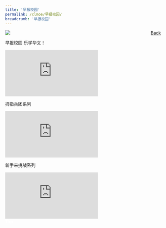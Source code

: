 ```yaml
---
title: '早报校园'
permalink: /clmoe/早报校园/
breadcrumb: '早报校园'
---
```


<!-- Global site tag (gtag.js) - Google Ads: 726049306 -->
<script async src="https://www.googletagmanager.com/gtag/js?id=AW-726049306"></script>
<script>
  window.dataLayer = window.dataLayer || [];
  function gtag(){dataLayer.push(arguments);}
  gtag('js', new Date());

  gtag('config', 'AW-726049306');
</script>
<a href="/exhibits/华文学习展示区-chinese-exhibitions-e/community-partners/" style="float:right;">Back</a>
 <img src="/images/MTLS2021-ZBSchools_CL_Final.jpg"> <br/>
 
 早报校园 乐学华文！
 <div class="video-container">
  <iframe src=" https://youtu.be/embed/crd1e1z_FPc " frameborder="0" allow="accelerometer; autoplay; encrypted-media; gyroscope; picture-in-picture" allowfullscreen></iframe> <br/>
  
 拇指兵团系列
  <div class="video-container">
  <iframe src=" https://www.youtube.com/embed/6OE9GuFm0a8 " frameborder="0" allow="accelerometer; autoplay; encrypted-media; gyroscope; picture-in-picture" allowfullscreen></iframe> <br/>
    
 新手来挑战系列
  <div class="video-container">
  <iframe src=" https://youtu.be/embed/fMvAtccrpeY " frameborder="0" allow="accelerometer; autoplay; encrypted-media; gyroscope; picture-in-picture" allowfullscreen></iframe>
  

<br/>
<div class="btntop"><a href="#top" style="text-decoration:none;"><span style="color:white"><b>Top</b></span></a></div>

